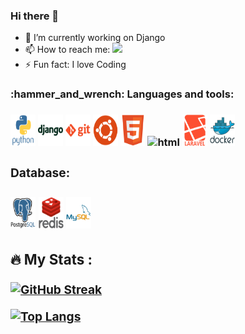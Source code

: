 ### Hi there 👋
- 🔭 I’m currently working on Django
- 📫 How to reach me: <a href="https://www.linkedin.com/in/masood-dehghani-21a95422b/"><img src="https://img.shields.io/badge/LinkedIn-blue?logo=linkedin&logoColor=white"><a/>
- ⚡ Fun fact: I love Coding

<!--
**masoodehghan/masoodehghan** is a ✨ _special_ ✨ repository because its `README.md` (this file) appears on your GitHub profile.

Here are some ideas to get you started:

- 🔭 I’m currently working on ...
- 🌱 I’m currently learning ...
- 👯 I’m looking to collaborate on ...
- 🤔 I’m looking for help with ...
- 💬 Ask me about ...
- 📫 How to reach me: ...
- 😄 Pronouns: ...
- ⚡ Fun fact: ...
-->

<h3>:hammer_and_wrench: Languages and tools: <h3/>

<div>
  <img src="https://github.com/devicons/devicon/blob/master/icons/python/python-original-wordmark.svg" title="Python" alt="Python" width="40" height="50"/>
  <img src="https://github.com/devicons/devicon/blob/master/icons/django/django-plain-wordmark.svg" title="Django" alt="Django" width="40" height="50"/>
  <img src="https://github.com/devicons/devicon/blob/master/icons/git/git-plain-wordmark.svg" title="Git" alt="Git" width="40" height="50"/>
  <img src="https://github.com/devicons/devicon/blob/master/icons/ubuntu/ubuntu-plain.svg" title="ubuntu" alt="ubuntu" width="40" height="50"/>
  <img src="https://github.com/devicons/devicon/blob/master/icons/html5/html5-original.svg" title="html" alt="html" width="40" height="50"/>
  <img src="https://www.django-rest-framework.org/img/logo.png" title="restframework" alt="html" width="40" height="50"/>
  <img src="https://github.com/devicons/devicon/blob/master/icons/laravel/laravel-plain-wordmark.svg" title="Laravel" alt="Laravel" width="40" height="50"/>
  <img src="https://github.com/devicons/devicon/blob/master/icons/docker/docker-original-wordmark.svg" title="Docker" alt="Docker" width="40" height="50"/>
  
  
<div/>

<div>
<h3> Database: <h3/>
  <img src="https://github.com/devicons/devicon/blob/master/icons/postgresql/postgresql-original-wordmark.svg" title="postgresql" alt="postgresql" width="40" height="50"/>
  <img src="https://github.com/devicons/devicon/blob/master/icons/redis/redis-original-wordmark.svg" title="Redis" alt="Redis" width="40" height="50"/>

  <img src="https://github.com/devicons/devicon/blob/master/icons/mysql/mysql-original-wordmark.svg" title="Mysql" alt="MySQL" width="40" height="50"/>

  
<div/>

### :fire: My Stats :
[![GitHub Streak](http://github-readme-streak-stats.herokuapp.com?user=masoodehghan&theme=navy-gear)](https://git.io/streak-stats)

[![Top Langs](https://github-readme-stats.vercel.app/api/top-langs/?username=your-github-username&layout=compact&theme=navy-gear)](https://github.com/anuraghazra/github-readme-stats)
